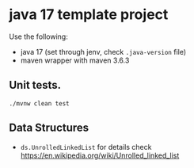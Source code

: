 # java 17 template project

Use the following:
* java 17 (set through jenv, check `.java-version` file)
* maven wrapper with maven 3.6.3

## Unit tests.

```
./mvnw clean test
```

## Data Structures

* `ds.UnrolledLinkedList` for details check https://en.wikipedia.org/wiki/Unrolled_linked_list

